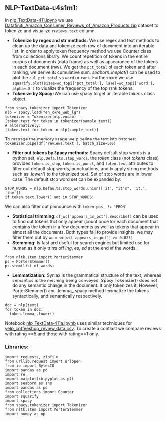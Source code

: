 ## NLP-TextData-u4s1m1:

In [nlp_TextData-411.ipynb](https://github.com/skhabiri/ML-NLP/blob/main/module1-text-data/nlp_TextData-411.ipynb) we use [Datafiniti_Amazon_Consumer_Reviews_of_Amazon_Products.zip](https://github.com/skhabiri/ML-NLP/blob/main/module1-text-data/data/Datafiniti_Amazon_Consumer_Reviews_of_Amazon_Products_May19.csv.zip) dataset to tokenize and visualize `reviews.text` column. 
- **Tokenize by regex and str methods:** We use regex and text methods to clean up the data and tokenize each row of document into an iterable list. In order to apply token frequency method we use Counter class from collections library. We count repetition of tokens in the entire corpus of documents (data frame) as well as appearance of the tokens in each document (row). We get the `pct_total` of each token and after ranking, we derive its cumulative sum. *seaborn.lineplot()* can be used to plot the `cul_pct_total` vs `word` or `rank`. Furthermore we use `squarify.plot(sizes=wc_topi['pct_total'], label=wc_topi['word'], alpha=.8 )` to viualize the frequency of the top rank tokens.
- **Tokenize by Spacy:** We can use spacy to get an iterable *tokens* class object.
```
from spacy.tokenizer import Tokenizer
nlp = spacy.load("en_core_web_lg")
tokenizer = Tokenizer(nlp.vocab)
[token.text for token in tokenizer(sample_text)]
# alternatively:
[token.text for token in nlp(sample_text)]
```
To manage the memory usage we pipeline the text into batches: `tokenizer.pipe(df['reviews.text'], batch_size=500)`
- **Filter out tokens by Spacy methods:** Spacy default stop words  is a python set, `nlp.Defaults.stop_words`. the *token* class (not *tokens* class) provides `token.is_stop`, `token.is_punct`, and `token.text` attributes to filter out default stop words, punctuations, and to apply string methods such as *.lower()* to the tokenized text. Set of stop words are in lower case. The default stop word set can be expanded by: 
```
STOP_WORDS = nlp.Defaults.stop_words.union(['it', "it's", 'it.', 'the'])
if token.text.lower() not in STOP_WORDS:
```
We can also filter out pronounce with `token.pos_ != 'PRON'`
- **Statistical trimming:** `df_wc['appears_in_pct'].describe()` can be used to find out tokens that only appear (count once for each document that contains the token) in a few documents as well as tokens that appear in almost all the documents. Both types fail to provide insights. we may filter them out by `wc = wc[wc['appears_in_pct'] >= 0.025]`
- **Stemming:** Is fast and useful for search engines but limited use for human as it only trims off *ing*, *es*, *ed* at the end of the words. 
```
from nltk.stem import PorterStemmer
ps = PorterStemmer()
ps.stem(list_of_words)
```
- **Lemmatization:** Syntax is the grammatical structure of the text, whereas semantics is the meaning being conveyed. Spacy Tokenizer() does not do any semantic change in the document. It only tokenizes it. However, PorterStemmer() and .lemma_ spacy method lemmatize the tokens syntactically, and semantically respectively.
```
doc = nlp(text)
for token in doc: 
  token.lemma_.lower()
```

Notebook [nlp_TextData-411a.ipynb](https://github.com/skhabiri/ML-NLP/blob/main/module1-text-data/nlp_TextData-411a.ipynb) uses similar techniques for [yelp_coffeeshop_review_data.csv](https://github.com/skhabiri/ML-NLP/blob/main/module1-text-data/data/yelp_coffeeshop_review_data.csv). To create a contrast we compare reviews with rating ==5 and those with rating==1 only.

### Libraries:
```
import requests, zipfile
from urllib.request import urlopen
from io import BytesIO
import pandas as pd
import re
import matplotlib.pyplot as plt
import seaborn as sns
import pandas as pd
from collections import Counter
import squarify
import spacy
from spacy.tokenizer import Tokenizer
from nltk.stem import PorterStemmer
import numpy as np
```
